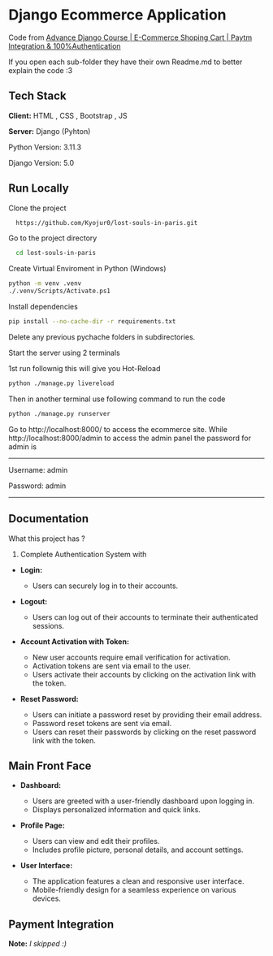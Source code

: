 # Django Ecommerce Application

Code from [Advance Django Course | E-Commerce Shoping Cart | Paytm Integration & 100%Authentication](https://www.youtube.com/watch?v=7VEveJz7hdM)

If you open each sub-folder they have their own Readme.md to better explain the code :3

## Tech Stack

**Client:** HTML , CSS , Bootstrap , JS

**Server:** Django (Pyhton)

Python Version: 3.11.3

Django Version: 5.0

## Run Locally

Clone the project

```bash
  https://github.com/Kyojur0/lost-souls-in-paris.git
```

Go to the project directory

```bash
  cd lost-souls-in-paris
```

Create Virtual Enviroment in Python (Windows)

```bash
python -m venv .venv
./.venv/Scripts/Activate.ps1
```

Install dependencies

```bash
pip install --no-cache-dir -r requirements.txt
```

Delete any previous pychache folders in subdirectories.

Start the server using 2 terminals

1st run follownig this will give you Hot-Reload

```bash
python ./manage.py livereload
```

Then in another terminal use following command to run the code

```bash
python ./manage.py runserver
```

Go to http://localhost:8000/ to access the ecommerce site. While
http://localhost:8000/admin to access the admin panel the password for admin is

---

Username: admin

Password: admin

---

## Documentation

What this project has ?

1. Complete Authentication System with

- **Login:**

  - Users can securely log in to their accounts.

- **Logout:**

  - Users can log out of their accounts to terminate their authenticated sessions.

- **Account Activation with Token:**

  - New user accounts require email verification for activation.
  - Activation tokens are sent via email to the user.
  - Users activate their accounts by clicking on the activation link with the token.

- **Reset Password:**
  - Users can initiate a password reset by providing their email address.
  - Password reset tokens are sent via email.
  - Users can reset their passwords by clicking on the reset password link with the token.

## Main Front Face

- **Dashboard:**

  - Users are greeted with a user-friendly dashboard upon logging in.
  - Displays personalized information and quick links.

- **Profile Page:**

  - Users can view and edit their profiles.
  - Includes profile picture, personal details, and account settings.

- **User Interface:**
  - The application features a clean and responsive user interface.
  - Mobile-friendly design for a seamless experience on various devices.

## Payment Integration

**Note:** _I skipped :)_
